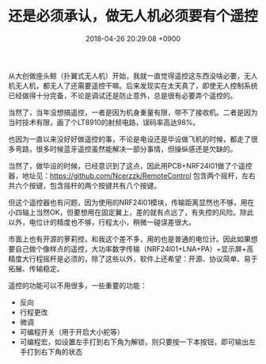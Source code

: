 ﻿---
layout: post
title: 还是必须承认，做无人机必须要有个遥控
date: 2018-04-26 20:29:08 +0900
categories: 技术 经验
issue_id: 0
---
从大创做座头鲸（扑翼式无人机）开始，我就一直觉得遥控这东西没啥必要，无人机无人机，都无人了还需要遥控干嘛。后来发现实在太天真了，即使无人控制系统已经做得十分完备，不论是调试还是防止意外，总是很有必要弄个遥控的。

当然了，当年没想搞遥控，一者是因为机身重量有限，带不了接收机。二者是因为当时技术有限，画了个LT8910的射频电路，误码率高达98%。

也因为一直以来没好好做遥控的事，不论是电设还是毕设做飞机的时候，都走了很多弯路，很多时候蓝牙遥控虽然能解决一部分事情，但操纵感还是欠缺的。

当然了，做毕设的时候，已经意识到了这点，因此用PCB+NRF24l01做了个遥控器，地址见：https://github.com/Ncerzzk/RemoteControl
包含两个摇杆，左右共六个按键，包含摇杆的两个按键共有八个按键。

但这个遥控器也有问题，因为使用的NRF24l01模块，传输距离显然也不够，用在小四轴上当然OK，但要想用在固定翼上，差的就有点远了，有失控的风险。除此以外，电位计的精度也不够，行程太小，稍微一碰误差很大。

市面上也有开源的萝莉控，和我这个差不多，用的也是普通的电位计。因此如果想要自己做个像样点的遥控，大功率数字传输（NRF24l01+LNA+PA）+显示屏+高精度大行程摇杆是必须的，除了这些以外，软件上还希望：开源、协议简单、易于拓展、传输稳定。

遥控的功能可以不用很多，一些重要的功能：

- 反向
- 行程更改
- 微调
- 可编程开关（用于开启大小舵等）
- 可编程宏，如设置左手打到右下角为解锁，则只要按一下本按钮，即可输出左手打到右下角的状态






